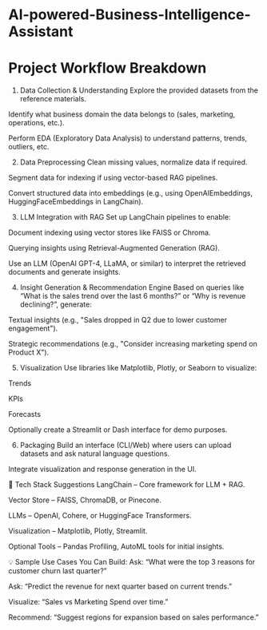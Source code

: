# AI-powered-Business-Intelligence-Assistant

# Project Workflow Breakdown
1. Data Collection & Understanding
Explore the provided datasets from the reference materials.

Identify what business domain the data belongs to (sales, marketing, operations, etc.).

Perform EDA (Exploratory Data Analysis) to understand patterns, trends, outliers, etc.

2. Data Preprocessing
Clean missing values, normalize data if required.

Segment data for indexing if using vector-based RAG pipelines.

Convert structured data into embeddings (e.g., using OpenAIEmbeddings, HuggingFaceEmbeddings in LangChain).

3. LLM Integration with RAG
Set up LangChain pipelines to enable:

Document indexing using vector stores like FAISS or Chroma.

Querying insights using Retrieval-Augmented Generation (RAG).

Use an LLM (OpenAI GPT-4, LLaMA, or similar) to interpret the retrieved documents and generate insights.

4. Insight Generation & Recommendation Engine
Based on queries like “What is the sales trend over the last 6 months?” or “Why is revenue declining?”, generate:

Textual insights (e.g., "Sales dropped in Q2 due to lower customer engagement").

Strategic recommendations (e.g., "Consider increasing marketing spend on Product X").

5. Visualization
Use libraries like Matplotlib, Plotly, or Seaborn to visualize:

Trends

KPIs

Forecasts

Optionally create a Streamlit or Dash interface for demo purposes.

6. Packaging
Build an interface (CLI/Web) where users can upload datasets and ask natural language questions.

Integrate visualization and response generation in the UI.

🔧 Tech Stack Suggestions
LangChain – Core framework for LLM + RAG.

Vector Store – FAISS, ChromaDB, or Pinecone.

LLMs – OpenAI, Cohere, or HuggingFace Transformers.

Visualization – Matplotlib, Plotly, Streamlit.

Optional Tools – Pandas Profiling, AutoML tools for initial insights.

💡 Sample Use Cases You Can Build:
Ask: “What were the top 3 reasons for customer churn last quarter?”

Ask: “Predict the revenue for next quarter based on current trends.”

Visualize: “Sales vs Marketing Spend over time.”

Recommend: “Suggest regions for expansion based on sales performance.”

